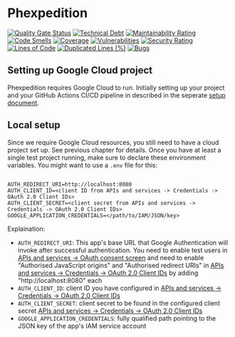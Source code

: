 # Phexpedition

[![Quality Gate Status](https://sonarcloud.io/api/project_badges/measure?project=bjblazko_phexpedition&metric=alert_status)](https://sonarcloud.io/summary/new_code?id=bjblazko_phexpedition)
[![Technical Debt](https://sonarcloud.io/api/project_badges/measure?project=bjblazko_phexpedition&metric=sqale_index)](https://sonarcloud.io/summary/new_code?id=bjblazko_phexpedition)
[![Maintainability Rating](https://sonarcloud.io/api/project_badges/measure?project=bjblazko_phexpedition&metric=sqale_rating)](https://sonarcloud.io/summary/new_code?id=bjblazko_phexpedition)
[![Code Smells](https://sonarcloud.io/api/project_badges/measure?project=bjblazko_phexpedition&metric=code_smells)](https://sonarcloud.io/summary/new_code?id=bjblazko_phexpedition)
[![Coverage](https://sonarcloud.io/api/project_badges/measure?project=bjblazko_phexpedition&metric=coverage)](https://sonarcloud.io/summary/new_code?id=bjblazko_phexpedition)
[![Vulnerabilities](https://sonarcloud.io/api/project_badges/measure?project=bjblazko_phexpedition&metric=vulnerabilities)](https://sonarcloud.io/summary/new_code?id=bjblazko_phexpedition)
[![Security Rating](https://sonarcloud.io/api/project_badges/measure?project=bjblazko_phexpedition&metric=security_rating)](https://sonarcloud.io/summary/new_code?id=bjblazko_phexpedition)
[![Lines of Code](https://sonarcloud.io/api/project_badges/measure?project=bjblazko_phexpedition&metric=ncloc)](https://sonarcloud.io/summary/new_code?id=bjblazko_phexpedition)
[![Duplicated Lines (%)](https://sonarcloud.io/api/project_badges/measure?project=bjblazko_phexpedition&metric=duplicated_lines_density)](https://sonarcloud.io/summary/new_code?id=bjblazko_phexpedition)
[![Bugs](https://sonarcloud.io/api/project_badges/measure?project=bjblazko_phexpedition&metric=bugs)](https://sonarcloud.io/summary/new_code?id=bjblazko_phexpedition)

## Setting up Google Cloud project

Phexpedition requires Google Cloud to run. Initially setting up your project
and your GitHub Actions CI/CD pipeline in described in the seperate [setup document](.github/workflows/README.md).

## Local setup

Since we require Google Cloud resources, you still need to have a cloud project set up.
See previous chapter for details. Once you have at least a single test project running,
make sure to declare these environment variables. You might want to use a `.env` file
for this:

```shell

AUTH_REDIRECT_URI=http://localhost:8080
AUTH_CLIENT_ID=<client ID from APIs and services -> Credentials -> OAuth 2.0 Client IDs>
AUTH_CLIENT_SECRET=<client secret from APIs and services -> Credentials -> OAuth 2.0 Client IDs>
GOOGLE_APPLICATION_CREDENTIALS=</path/to/IAM/JSON/key>
```

Explaination:

- `AUTH_REDIRECT_URI`: This app's base URL that Google Authentication will invoke after successful authentication. 
  You need to enable test users in [APIs and services -> OAuth consent screen](https://console.cloud.google.com/apis/credentials/consent) and
  need to enable "Authorised JavaScript origins" and "Authorised redirect URIs" in [APIs and services -> Credentials -> OAuth 2.0 Client IDs](https://console.cloud.google.com/apis/credentials)
  by adding "http://localhost:8080" each
- `AUTH_CLIENT_ID`: client ID you have configured in [APIs and services -> Credentials -> OAuth 2.0 Client IDs](https://console.cloud.google.com/apis/credentials)
- `AUTH_CLIENT_SECRET`: client secret to be found in the configured client secret [APIs and services -> Credentials -> OAuth 2.0 Client IDs](https://console.cloud.google.com/apis/credentials)
- `GOOGLE_APPLICATION_CREDENTIALS`: fully qualified path pointing to the JSON key of the app's IAM service account